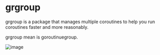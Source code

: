 # grgroup
grgroup is a package that manages multiple coroutines to help you run coroutines faster and more reasonably.

grgroup mean is goroutinuegroup.

![image](https://user-images.githubusercontent.com/76086546/173734237-0115097f-051e-4894-b442-29bb824e8ea8.png)
